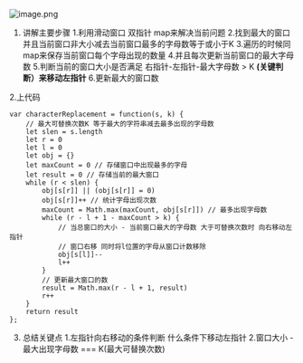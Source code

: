 ![image.png](https://pic.leetcode-cn.com/6dba21f7d8297fcf2f7672c6f423b3e7c53f840efbcda79489a8d7d2f79daa21-image.png)

1. 讲解主要步骤
    1.利用滑动窗口 双指针 map来解决当前问题
    2.找到最大的窗口 并且当前窗口非大小减去当前窗口最多的字母数等于或小于K
    3.遍历的时候同map来保存当前窗口每个字母出现的数量
    4.并且每次更新当前窗口的最大字母数
    5.判断当前的窗口大小是否满足 右指针-左指针-最大字母数 > K **(关键判断）来移动左指针**
    6.更新最大的窗口数

2.上代码

```
var characterReplacement = function(s, k) {
    // 最大可替换次数K 等于最大的字符串减去最多出现的字母数
    let slen = s.length
    let r = 0
    let l = 0
    let obj = {}
    let maxCount = 0 // 存储窗口中出现最多的字母
    let result = 0 // 存储当前的最大窗口
    while (r < slen) {
        obj[s[r]] || (obj[s[r]] = 0)
        obj[s[r]]++ // 统计字母出现次数
        maxCount = Math.max(maxCount, obj[s[r]]) // 最多出现字母数
        while (r - l + 1 - maxCount > k) { 
            // 当总窗口的大小 - 当前窗口最大的字母数 大于可替换次数时 向右移动左指针
            // 窗口右移 同时将l位置的字母从窗口计数移除
            obj[s[l]]--
            l++
        }
        // 更新最大窗口的数
        result = Math.max(r - l + 1, result)
        r++
    }
    return result
};
```
3. 总结关键点
    1.左指针向右移动的条件判断 什么条件下移动左指针
    2.窗口大小 - 最大出现字母数 === K(最大可替换次数)

